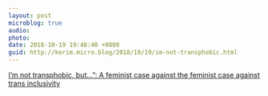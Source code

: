 ```yaml
---
layout: post
microblog: true
audio: 
photo: 
date: 2018-10-19 19:48:40 +0800
guid: http://kerim.micro.blog/2018/10/19/im-not-transphobic.html
---
```

[I’m not transphobic, but…”: A feminist case against the feminist case against trans inclusivity](https://www.versobooks.com/blogs/4090-i-m-not-transphobic-but-a-feminist-case-against-the-feminist-case-against-trans-inclusivity)
